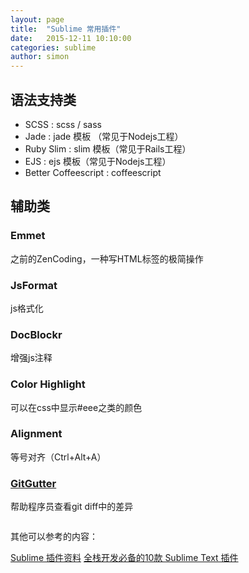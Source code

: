 ```yaml
---
layout: page
title:  "Sublime 常用插件"
date:   2015-12-11 10:10:00
categories: sublime
author: simon
---
```


## 语法支持类

* SCSS : scss / sass
* Jade : jade 模板 （常见于Nodejs工程）
* Ruby Slim : slim 模板（常见于Rails工程）
* EJS : ejs 模板（常见于Nodejs工程）
* Better Coffeescript : coffeescript

## 辅助类

### Emmet

之前的ZenCoding，一种写HTML标签的极简操作


### JsFormat

js格式化

### DocBlockr

增强js注释

### Color Highlight

可以在css中显示#eee之类的颜色

### Alignment

等号对齐（Ctrl+Alt+A）

### [GitGutter](https://github.com/jisaacks/GitGutter)

帮助程序员查看git diff中的差异

<img src="/img/git_gutter.png" alt="">

其他可以参考的内容：

[Sublime 插件资料](https://github.com/jikeytang/sublime-text)
[全栈开发必备的10款 Sublime Text 插件](http://www.cnblogs.com/lhb25/p/10-essential-sublime-text-plugins.html)
